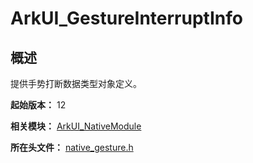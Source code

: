 # ArkUI_GestureInterruptInfo
<!--Kit: ArkUI-->
<!--Subsystem: ArkUI-->
<!--Owner: @jiangtao92-->
<!--SE: @piggyguy-->
<!--TSE: @songyanhong-->

## 概述

提供手势打断数据类型对象定义。

**起始版本：** 12

**相关模块：** [ArkUI_NativeModule](capi-arkui-nativemodule.md)

**所在头文件：** [native_gesture.h](capi-native-gesture-h.md)

